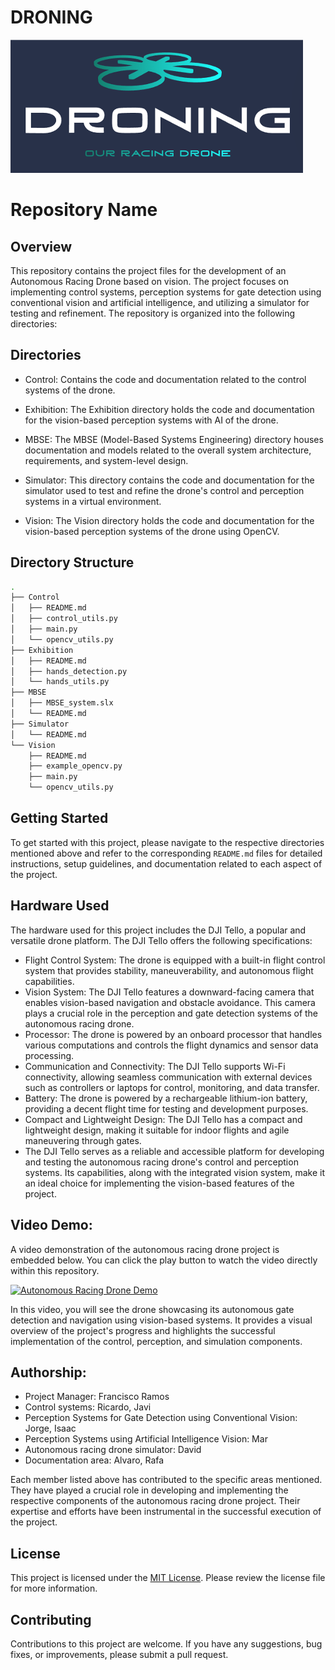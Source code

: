 # DRONING

![Droning_Logo](Images/Droning_logo.png)

# Repository Name

## Overview
This repository contains the project files for the development of an Autonomous Racing Drone based on vision. The project focuses on implementing control systems, perception systems for gate detection using conventional vision and artificial intelligence, and utilizing a simulator for testing and refinement. The repository is organized into the following directories:

## Directories

- Control: Contains the code and documentation related to the control systems of the drone. <!--Please refer to the [Control/README.md](Control/README.md) file for detailed information about the control algorithms, maneuvering, stabilization, and flight characteristics. -->

- Exhibition: The Exhibition directory holds the code and documentation for the vision-based perception systems with AI of the drone.<!-- Please refer to the [Exhibition/README.md](Exhibition/README.md) file for details about past and upcoming exhibitions, as well as any related documentation. -->

- MBSE: The MBSE (Model-Based Systems Engineering) directory houses documentation and models related to the overall system architecture, requirements, and system-level design.<!-- Please refer to the [MBSE/README.md](MBSE/README.md) file for more information on the MBSE approach and the contents of this directory. -->

- Simulator: This directory contains the code and documentation for the simulator used to test and refine the drone's control and perception systems in a virtual environment.<!-- Please refer to the [Simulator/README.md](Simulator/README.md) file for instructions on setting up and using the simulator. -->

- Vision: The Vision directory holds the code and documentation for the vision-based perception systems of the drone using OpenCV.<!-- Please refer to the [Vision/README.md](Vision/README.md) file for detailed information on the vision-based algorithms, gate recognition techniques, and instructions for using these systems. -->



## Directory Structure

```sh
.
├── Control
│   ├── README.md
│   ├── control_utils.py
│   ├── main.py
│   └── opencv_utils.py
├── Exhibition
│   ├── README.md
│   ├── hands_detection.py
│   └── hands_utils.py
├── MBSE
│   ├── MBSE_system.slx
│   └── README.md
├── Simulator
│   └── README.md
└── Vision
    ├── README.md
    ├── example_opencv.py
    ├── main.py
    └── opencv_utils.py

```

## Getting Started

To get started with this project, please navigate to the respective directories mentioned above and refer to the corresponding `README.md` files for detailed instructions, setup guidelines, and documentation related to each aspect of the project.

## Hardware Used
The hardware used for this project includes the DJI Tello, a popular and versatile drone platform. The DJI Tello offers the following specifications:

- Flight Control System: The drone is equipped with a built-in flight control system that provides stability, maneuverability, and autonomous flight capabilities.
- Vision System: The DJI Tello features a downward-facing camera that enables vision-based navigation and obstacle avoidance. This camera plays a crucial role in the perception and gate detection systems of the autonomous racing drone.
- Processor: The drone is powered by an onboard processor that handles various computations and controls the flight dynamics and sensor data processing.
- Communication and Connectivity: The DJI Tello supports Wi-Fi connectivity, allowing seamless communication with external devices such as controllers or laptops for control, monitoring, and data transfer.
- Battery: The drone is powered by a rechargeable lithium-ion battery, providing a decent flight time for testing and development purposes.
- Compact and Lightweight Design: The DJI Tello has a compact and lightweight design, making it suitable for indoor flights and agile maneuvering through gates.
- The DJI Tello serves as a reliable and accessible platform for developing and testing the autonomous racing drone's control and perception systems. Its capabilities, along with the integrated vision system, make it an ideal choice for implementing the vision-based features of the project.

## Video Demo:

A video demonstration of the autonomous racing drone project is embedded below. You can click the play button to watch the video directly within this repository.

[![Autonomous Racing Drone Demo](https://img.youtube.com/vi/your_video_id/0.jpg)](https://www.youtube.com/watch?v=your_video_id)

In this video, you will see the drone showcasing its autonomous gate detection and navigation using vision-based systems. It provides a visual overview of the project's progress and highlights the successful implementation of the control, perception, and simulation components.

## Authorship:
   - Project Manager: Francisco Ramos
   - Control systems: Ricardo, Javi
   - Perception Systems for Gate Detection using Conventional Vision: Jorge, Isaac
   - Perception Systems using Artificial Intelligence Vision: Mar
   - Autonomous racing drone simulator: David
   - Documentation area: Alvaro, Rafa

Each member listed above has contributed to the specific areas mentioned. They have played a crucial role in developing and implementing the respective components of the autonomous racing drone project. Their expertise and efforts have been instrumental in the successful execution of the project.


## License

This project is licensed under the [MIT License](LICENSE). Please review the license file for more information.

## Contributing

Contributions to this project are welcome. If you have any suggestions, bug fixes, or improvements, please submit a pull request.